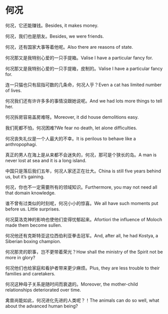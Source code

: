 # 何况

<p><span class="chinese">何况，它还能赚钱。</span><span class="english">Besides, it makes money.</span></p>

<p><span class="chinese">何况，我们也是朋友。</span><span class="english">Besides, we were friends.</span></p>

<p><span class="chinese">何况，还有国家大事等着他呢。</span><span class="english">Also there are reasons of state.</span></p>

<p><span class="chinese">何况那又是我特别心爱的一只手提箱。</span><span class="english">Valise I have a particular fancy for.</span></p>

<p><span class="chinese">何况那又是我特别心爱的一只手提箱，皮制的。</span><span class="english">Valise I have a particular fancy for.</span></p>

<p><span class="chinese">连一只猫也只有屈指可数的几条命，何况人乎？</span><span class="english">Even a cat has limited number of lives.</span></p>

<p><span class="chinese">何况我们还有许许多多的事情没跟她说呢。</span><span class="english">And we had lots more things to tell her.</span></p>

<p><span class="chinese">何况拆房容易盖房难呀。</span><span class="english">Moreover, it did house demolitions easy.</span></p>

<p><span class="chinese">我们死都不怕，何况困难?</span><span class="english">We fear no death, let alone difficulties.</span></p>

<p><span class="chinese">何况丧失礼仪是一个人最大的不幸。</span><span class="english">It is perilous to behave like a anthropophagi.</span></p>

<p><span class="chinese">真正的男人在海上是从来都不会迷失的，何况，那可是个狭长的岛。</span><span class="english">A man is never lost at sea and it is a long island.</span></p>

<p><span class="chinese">中国只是落后我们五年，何况人家还正在壮大。</span><span class="english">China is still five years behind us, but it’s gaining.</span></p>

<p><span class="chinese">何况，你也不一定需要所有的领域知识。</span><span class="english">Furthermore, you may not need all that domain knowledge.</span></p>

<p><span class="chinese">谁不曾有过类似的时刻呢，何况小小的惊喜。</span><span class="english">We all have such moments put before us. Little surprises.</span></p>

<p><span class="chinese">何况莫洛克神的影响也使他们变得忧郁起来。</span><span class="english">Afortiori the influence of Moloch made them become sullen.</span></p>

<p><span class="chinese">何况他还有克斯特亚这位西伯利亚拳击冠军。</span><span class="english">And, after all, he had Kostya, a Siberian boxing champion.</span></p>

<p><span class="chinese">何况那灵的职事，岂不更带着荣光？</span><span class="english">How shall the ministry of the Spirit not be more in glory?</span></p>

<p><span class="chinese">何况他们也给家庭和看护者带来更少麻烦。</span><span class="english">Plus, they are less trouble to their families and caretakers.</span></p>

<p><span class="chinese">何况这种母子关系是随时间而衰退的。</span><span class="english">Moreover, the mother-child relationships deteriorated over time.</span></p>

<p><span class="chinese">禽兽尚能如此，何况进化先进的人类呢？！</span><span class="english">The animals can do so well, what about the advanced human being?</span></p>

